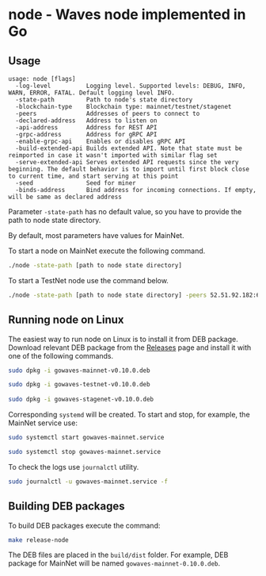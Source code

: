 # node - Waves node implemented in Go

## Usage

```
usage: node [flags]
  -log-level          Logging level. Supported levels: DEBUG, INFO, WARN, ERROR, FATAL. Default logging level INFO.
  -state-path         Path to node's state directory
  -blockchain-type    Blockchain type: mainnet/testnet/stagenet
  -peers              Addresses of peers to connect to
  -declared-address   Address to listen on
  -api-address        Address for REST API
  -grpc-address       Address for gRPC API
  -enable-grpc-api    Enables or disables gRPC API
  -build-extended-api Builds extended API. Note that state must be reimported in case it wasn't imported with similar flag set
  -serve-extended-api Serves extended API requests since the very beginning. The default behavior is to import until first block close to current time, and start serving at this point
  -seed               Seed for miner
  -binds-address      Bind address for incoming connections. If empty, will be same as declared address
```
Parameter `-state-path` has no default value, so you have to provide the path to node state directory.

By default, most parameters have values for MainNet. 

To start a node on MainNet execute the following command.

```bash
./node -state-path [path to node state directory]
``` 

To start a TestNet node use the command below.

```bash
./node -state-path [path to node state directory] -peers 52.51.92.182:6863,52.231.205.53:6863,52.30.47.67:6863,52.28.66.217:6863 -blockchain-type testnet
``` 

## Running node on Linux

The easiest way to run node on Linux is to install it from DEB package. 
Download relevant DEB package from the [Releases](https://github.com/wavesplatform/gowaves/releases) page and install it with one of the following commands.

```bash
sudo dpkg -i gowaves-mainnet-v0.10.0.deb

sudo dpkg -i gowaves-testnet-v0.10.0.deb
 
sudo dpkg -i gowaves-stagenet-v0.10.0.deb
```

Corresponding `systemd` will be created. 
To start and stop, for example, the MainNet service use:

```bash
sudo systemctl start gowaves-mainnet.service

sudo systemctl stop gowaves-mainnet.service
```

To check the logs use `journalctl` utility.

```bash
sudo journalctl -u gowaves-mainnet.service -f
```

## Building DEB packages

To build DEB packages execute the command:

```bash
make release-node
```

The DEB files are placed in the `build/dist` folder.
For example, DEB package for MainNet will be named `gowaves-mainnet-0.10.0.deb`.

<!-- Auto-update: 2025-10-14T14:25:43.487216 -->
